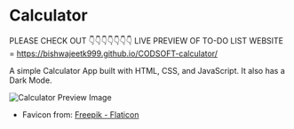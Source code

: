 # Calculator

PLEASE CHECK OUT 👇👇👇👇👇👇👇
LIVE PREVIEW OF TO-DO LIST WEBSITE = https://bishwajeetk999.github.io/CODSOFT-calculator/


A simple Calculator App built with HTML, CSS, and JavaScript. It also has a Dark Mode.

![Calculator Preview Image](https://user-images.githubusercontent.com/44538497/169086855-bd20e6e0-3675-4db6-b086-0298005973f4.png)

* Favicon from:
<a href="https://www.flaticon.com/free-icons/calculator" title="calculator icons">Freepik - Flaticon</a>
